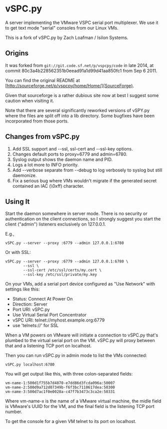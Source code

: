 # vSPC.py

A server implementing the VMware VSPC serial port multiplexer.  We use it
to get text mode "serial" consoles from our Linux VMs.

This is a fork of vSPC.py by Zach Loafman / Isilon Systems.


## Origins

It was forked from `git://git.code.sf.net/p/vspcpy/code` in late 2014,
at commit 80c3a4b228562351b0eead91a1d99d41aa850fc1 from Sep 6 2011.

You can find the original README at 
[http://sourceforge.net/p/vspcpy/home/Home/](SourceForge).

Given that sourceforge is a rather dubious site now at best I suggest some
caution when visiting it.

Note that there are several significantly reworked versions of vSPY.py where the files are split off into a lib directory. Some bugfixes have been incorporated from those ports.


## Changes from vSPC.py

1. Add SSL support and --ssl, ssl-cert and --ssl-key options.
1. Changes default ports to proxy=6779 and admin=6780.
1. Syslog output shows the daemon name and PID.
1. Logs a lot more to INFO priority.
1. Add --verbose separate from --debug to log verbosely to syslog but
   still daemonize.
1. Fix a serious bug where VMs wouldn't migrate if the generated secret
   contained an IAC (\0xff) character.


## Using It

Start the daemon somewhere in server mode.  There is no security or
authentication on the client connections, so I strongly suggest you
start the client ("admin") listeners exclusively on 127.0.0.1.

E.g.,
```
vSPC.py --server --proxy :6779 --admin 127.0.0.1:6780
```

Or with SSL:
```
vSPC.py --server --proxy :6779 --admin 127.0.0.1:6780 \
        --ssl \
        --ssl-cert /etc/ssl/certs/my.cert \
        --ssl-key /etc/ssl/private/my.key
```

On your VMs, add a serial port device configured as "Use Network" with
settings like this:

* Status: Connect At Power On
* Direction: Server
* Port URI: vSPC.py
* Use Virtual Serial Port Concentrator
* vSPC URI: telnet://myhost.example.org:6779
* use 'telnets://' for SSL

When a VM powers on VMware will initiate a connection to vSPC.py that's plumbed to the virtual serial port on the VM.  vSPC.py will proxy between that and a listening TCP port on localhost.

Then you can run vSPC.py in admin mode to list the VMs connected:

```
vSPC.py localhost:6780
```

You will get output like this, with three colon-separated fields:
```
vm-name-1:500d1f755b7d4870-e7dd86d3fcda096a:50007
vm-name-2:500d9a712d07349b-f6f3bc7110617dea:50300
vm-name-3:500d7ac1f0e0028a-c47f7b3473c3ca2e:50331
```

Where vm-name-x is the name of a VMware virtual machine, the midle field
is VMware's UUID for the VM, and the final field is the listening TCP port
number.

To get the console for a given VM telnet to its port on localhost.
